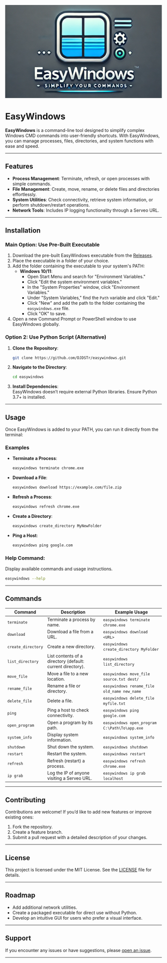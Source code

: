 ![EasyWindows Logo](EasyWindows.png)

# EasyWindows

**EasyWindows** is a command-line tool designed to simplify complex Windows CMD commands into user-friendly shortcuts. With EasyWindows, you can manage processes, files, directories, and system functions with ease and speed.

---

## Features  

- **Process Management**: Terminate, refresh, or open processes with simple commands.  
- **File Management**: Create, move, rename, or delete files and directories effortlessly.  
- **System Utilities**: Check connectivity, retrieve system information, or perform shutdown/restart operations.  
- **Network Tools**: Includes IP logging functionality through a Serveo URL.  

---

## Installation  

### Main Option: Use Pre-Built Executable  
1. Download the pre-built EasyWindows executable from the [Releases](https://github.com/yourusername/easywindows/releases).  
2. Place the executable in a folder of your choice.  
3. Add the folder containing the executable to your system's PATH:  
   - **Windows 10/11**:  
     - Open Start Menu and search for "Environment Variables."  
     - Click "Edit the system environment variables."  
     - In the "System Properties" window, click "Environment Variables."  
     - Under "System Variables," find the `Path` variable and click "Edit."  
     - Click "New" and add the path to the folder containing the `easywindows.exe` file.  
     - Click "OK" to save.  
4. Open a new Command Prompt or PowerShell window to use EasyWindows globally.  

### Option 2: Use Python Script (Alternative)  
1. **Clone the Repository**:  
   ```bash
   git clone https://github.com/DJDSTr/easywindows.git
   ```  

2. **Navigate to the Directory**:  
   ```bash
   cd easywindows
   ```  

3. **Install Dependencies**:  
   EasyWindows doesn’t require external Python libraries. Ensure Python 3.7+ is installed.  

---

## Usage  

Once EasyWindows is added to your PATH, you can run it directly from the terminal:  

### Examples  

- **Terminate a Process**:  
  ```bash
  easywindows terminate chrome.exe
  ```  

- **Download a File**:  
  ```bash
  easywindows download https://example.com/file.zip
  ```  

- **Refresh a Process**:  
  ```bash
  easywindows refresh chrome.exe
  ```  

- **Create a Directory**:  
  ```bash
  easywindows create_directory MyNewFolder
  ```  

- **Ping a Host**:  
  ```bash
  easywindows ping google.com
  ```  

### Help Command:  

Display available commands and usage instructions.  
```bash
easywindows --help
```  

---

## Commands  

| Command              | Description                                               | Example Usage                                     |  
|----------------------|-----------------------------------------------------------|-------------------------------------------------|  
| `terminate`          | Terminate a process by name.                              | `easywindows terminate chrome.exe`             |  
| `download`           | Download a file from a URL.                               | `easywindows download <URL>`                   |  
| `create_directory`   | Create a new directory.                                   | `easywindows create_directory MyFolder`        |  
| `list_directory`     | List contents of a directory (default: current directory).| `easywindows list_directory`                   |  
| `move_file`          | Move a file to a new location.                            | `easywindows move_file source.txt dest/`       |  
| `rename_file`        | Rename a file or directory.                               | `easywindows rename_file old_name new_name`    |  
| `delete_file`        | Delete a file.                                            | `easywindows delete_file myfile.txt`           |  
| `ping`               | Ping a host to check connectivity.                       | `easywindows ping google.com`                  |  
| `open_program`       | Open a program by its path.                               | `easywindows open_program C:\Path\To\app.exe`  |  
| `system_info`        | Display system information.                               | `easywindows system_info`                      |  
| `shutdown`           | Shut down the system.                                     | `easywindows shutdown`                         |  
| `restart`            | Restart the system.                                       | `easywindows restart`                          |  
| `refresh`            | Refresh (restart) a process.                             | `easywindows refresh chrome.exe`               |  
| `ip grab`            | Log the IP of anyone visiting a Serveo URL.              | `easywindows ip grab localhost`               |  

---

## Contributing  

Contributions are welcome! If you’d like to add new features or improve existing ones:  
1. Fork the repository.  
2. Create a feature branch.  
3. Submit a pull request with a detailed description of your changes.  

---

## License  

This project is licensed under the MIT License. See the [LICENSE](LICENSE) file for details.  

---

## Roadmap  

- Add additional network utilities.  
- Create a packaged executable for direct use without Python.  
- Develop an intuitive GUI for users who prefer a visual interface.  

---

## Support  

If you encounter any issues or have suggestions, please [open an issue](https://github.com/yourusername/easywindows/issues).  

---

